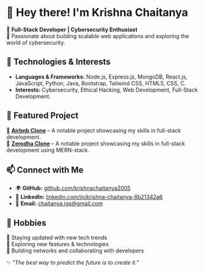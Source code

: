 # 👋 Hey there! I'm Krishna Chaitanya  

🚀 **Full-Stack Developer | Cybersecurity Enthusiast**  
🌱 Passionate about building scalable web applications and exploring the world of cybersecurity.  

## 🔧 Technologies & Interests  
- **Languages & Frameworks:** Node.js, Express.js, MongoDB, React.js, JavaScript, Python, Java, Bootstrap, Tailwind CSS, HTML5, CSS, C.  
- **Interests:** Cybersecurity, Ethical Hacking, Web Development, Full-Stack Development.  

## 📌 Featured Project  
🚀 **[Airbnb Clone](https://github.com/krishnachaitanya2005/Apna-College-Major-Project.git)** – A notable project showcasing my skills in full-stack development.  
🚀 **[Zerodha Clone](https://github.com/krishnachaitanya2005/Zerodha-Clone.git)** – A notable project showcasing my skills in full-stack development using MERN-stack.  

## 📫 Connect with Me  
- 🌍 **GitHub:** [github.com/krishnachaitanya2005](https://github.com/krishnachaitanya2005)  
- 💼 **LinkedIn:** [linkedin.com/in/krishna-chaitanya-8b21342a6](https://www.linkedin.com/in/krishna-chaitanya-8b21342a6)  
- 📧 **Email:** [chaitanya.jgs@gmail.com](mailto:chaitanya.jgs@gmail.com)  

## 🎯 Hobbies  
🔹 Staying updated with new tech trends  
🔹 Exploring new features & technologies  
🔹 Building networks and collaborating with developers  

✨ _"The best way to predict the future is to create it."_  
